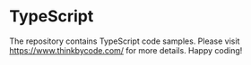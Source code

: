 # TypeScript
The repository contains TypeScript code samples.
Please visit https://www.thinkbycode.com/ for more details.
Happy coding!
